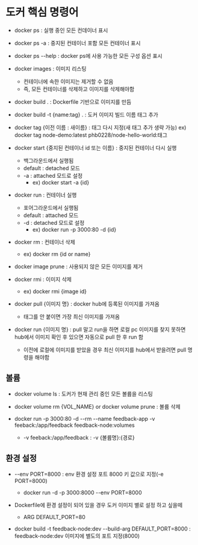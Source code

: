 # 도커 핵심 명령어

* docker ps : 실행 중인 모든 컨데이너 표시
* docker ps -a : 중지된 컨테이너 포함 모든 컨테이너 표시
* docker ps --help : docker ps에 사용 가능한 모든 구성 옵션 표시
* docker images : 이미지 리스팅
    * 컨테이너에 속한 이미지는 제거할 수 없음
    * 즉, 모든 컨테이너를 삭제하고 이미지를 삭제해야함


* docker build . : Dockerfile 기반으로 이미지를 만듬
* docker build -t {name:tag} . : 도커 이미지 빌드 이름 태그 추가     
* docker tag {이전 이름 : 새이름} : 태그 다시 지정(새 태그 추가 생략 가능)
    ex) docker tag node-demo:latest phb0228/node-hello-world:태그

* docker start {중지된 컨테이너 id 또는 이름} : 중지된 컨테이너 다시 실행
    * 백그라운드에서 실행됨 
    * default : detached 모드
    * -a : attached 모드로 설정
        * ex) docker start -a {id}


* docker run : 컨테이너 실행
    * 포어그라운드에서 실행됨
    * default : attached 모드
    * -d : detached 모드로 설정
        * ex) docker run -p 3000:80 -d {id}


* docker rm : 컨테이너 삭제
    * ex) docker rm {id or name}
* docker image prune : 사용되지 않은 모든 이미지를 제거
* docker rmi : 이미지 삭제
    * ex) docker rmi {image id}

* docker pull {이미지 명} : docker hub에 등록된 이미지를 가져옴
    * 태그를 안 붙이면 가장 최신 이미지를 가져옴
* docker run {이미지 명} : pull 말고 run을 하면 로컬 pc 이미지를 찾지 못하면 hub에서 이미지 확인 후 있으면 자동으로 pull 한 후 run 함
    * 이전에 로컬에 이미지를 받았을 경우 최신 이미지를 hub에서 받을려면 pull 명령을 해야함


## 볼륨

* docker volume ls : 도커가 현재 관리 중인 모든 볼륨을 리스팅
* docker volume rm {VOL_NAME} or docker volume prune : 볼륨 삭제

* docker run -p 3000:80 -d --rm --name feedback-app -v feeback:/app/feedback feedback-node:volumes
    * -v feeback:/app/feedback : -v {볼륨명}:{경로}


## 환경 설정

* --env PORT=8000 : env 환경 설정 포트 8000 키 값으로 지정(-e PORT=8000)
    * docker run -d -p 3000:8000 --env PORT=8000

* Dockerfile에 환경 설정이 되어 있을 경우 도커 이미지 별로 설정 하고 싶을떼
    * ARG DEFAULT_PORT=80 
* docker build -t feedback-node:dev --build-arg DEFAULT_PORT=8000 :  feedback-node:dev 이미지에 별도의 포트 지정(8000)